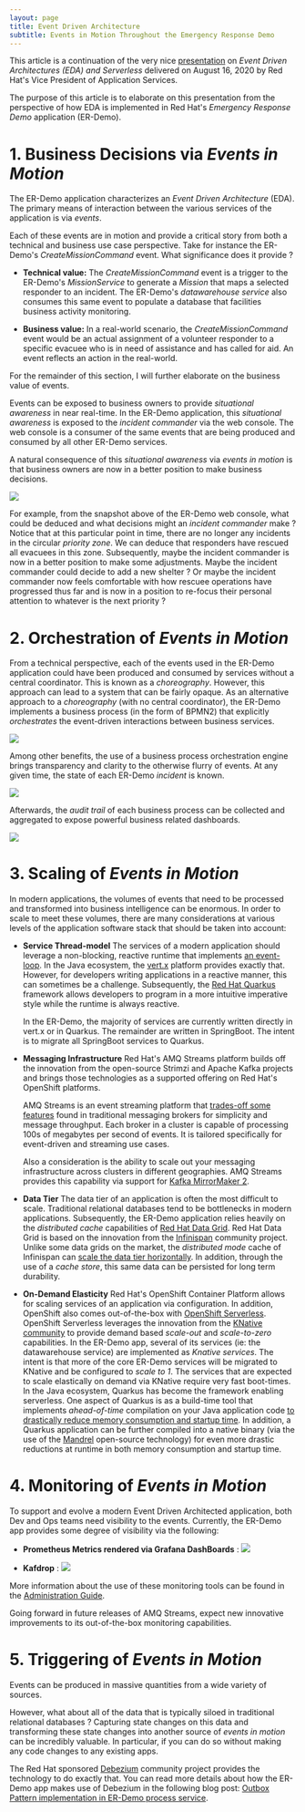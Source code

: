 ```yaml
---
layout: page
title: Event Driven Architecture
subtitle: Events in Motion Throughout the Emergency Response Demo
---
```


This article is a continuation of the very nice [presentation](https://www.brighttalk.com/webcast/16623/424554?) on *Event Driven Architectures (EDA) and Serverless* delivered on August 16, 2020 by Red Hat's Vice President of Application Services.

The purpose of this article is to elaborate on this presentation from the perspective of how EDA is implemented in Red Hat's *Emergency Response Demo* application (ER-Demo).



# 1. Business Decisions via *Events in Motion*

The ER-Demo application characterizes an *Event Driven Architecture* (EDA).  The primary means of interaction between the various services of the application is via *events*.  

Each of these events are in motion and provide a critical story from both a technical and business use case perspective.  Take for instance the ER-Demo's *CreateMissionCommand* event.  What significance does it provide ?

- **Technical value:**
  The *CreateMissionCommand* event is a trigger to the ER-Demo's *MissionService* to generate a *Mission* that maps a selected responder to an incident.  The ER-Demo's *datawarehouse service* also consumes this same event to populate a database that facilities business activity monitoring.

- **Business value:**
  In a real-world scenario, the *CreateMissionCommand* event would be an actual assignment of a volunteer responder to a specific evacuee who is in need of assistance and has called for aid.  An event reflects an action in the real-world.

For the remainder of this section, I will further elaborate on the business value of events.

Events can be exposed to business owners to provide *situational awareness* in near real-time.  In the ER-Demo application, this *situational awareness* is exposed to the *incident commander* via the web console.  The web console is a consumer of the same events that are being produced and consumed by all other ER-Demo services.

A natural consequence of this *situational awareness* via *events in motion* is that business owners are now in a better position to make business decisions.

![](images/sa_business_decisions.png)

For example, from the snapshot above of the ER-Demo web console, what could be deduced and what decisions might an *incident commander* make ?  Notice that at this particular point in time, there are no longer any incidents in the circular _priority zone_.  We can deduce that responders have rescued all evacuees in this zone.  Subsequently, maybe the incident commander is now in a better position to make some adjustments.  Maybe the incident commander could decide to add a new shelter ?  Or maybe the incident commander now feels comfortable with how rescuee operations have progressed thus far and is now in a position to re-focus their personal attention to whatever is the next priority ?



# 2. Orchestration of *Events in Motion*

From a technical perspective, each of the events used in the ER-Demo application could have been produced and consumed by services without a central coordinator.  This is known as a *choreography*.  However, this approach can lead to a system that can be fairly opaque.  As an alternative approach to a *choreography* (with no central coordinator), the ER-Demo implements a business process (in the form of BPMN2) that explicitly *orchestrates* the event-driven interactions between business services.

![](site/images/../../images/incident-process-events-animated.gif)

Among other benefits, the use of a business process orchestration engine brings transparency and clarity to the otherwise flurry of events.  At any given time, the state of each ER-Demo *incident* is known.

![](images/incident_assigned.png)

Afterwards, the *audit trail* of each business process can be collected and aggregated to expose powerful business related dashboards.

![](site/images/../../images/mission_commander_kpis.png)

# 3. Scaling of *Events in Motion*
In modern applications, the volumes of events that need to be processed and transformed into business intelligence can be enormous.  In order to scale to meet these volumes, there are many considerations at various levels of the application software stack that should be taken into account:

- **Service Thread-model**
  The services of a modern application should leverage a non-blocking, reactive runtime that implements [an event-loop](https://vertx.io/docs/vertx-core/java/#_reactor_and_multi_reactor).  In the Java ecosystem, the [vert.x](https://vertx.io/) platform provides exactly that.  However, for developers writing applications in a reactive manner, this can sometimes be a challenge.  Subsequently, the [Red Hat Quarkus](https://www.redhat.com/en/topics/cloud-native-apps/what-is-quarkus) framework allows developers to program in a more intuitive imperative style while the runtime is always reactive.

  In the ER-Demo, the majority of services are currently written directly in vert.x or in Quarkus.  The remainder are written in SpringBoot.  The intent is to migrate all SpringBoot services to Quarkus.

- **Messaging Infrastructure**
  Red Hat's AMQ Streams platform builds off the innovation from the open-source Strimzi and Apache Kafka projects and brings those technologies as a supported offering on Red Hat's OpenShift platforms.

  AMQ Streams is an event streaming platform that [trades-off some features](https://medium.com/@graemecolman/mind-your-amqps-or-kafka-or-interconnect-what-is-in-the-red-hat-messaging-box-9ed5aa590e92) found in traditional messaging brokers for simplicity and message throughput.  Each broker in a cluster is capable of processing 100s of megabytes per second of events.  It is tailored specifically for event-driven and streaming use cases.

  Also a consideration is the ability to scale out your messaging infrastructure across clusters in different geographies.  AMQ Streams provides this capability via support for [Kafka MirrorMaker 2](https://strimzi.io/blog/2020/03/30/introducing-mirrormaker2/).

- **Data Tier**
  The data tier of an application is often the most difficult to scale.  Traditional relational databases tend to be bottlenecks in modern applications.  Subsequently, the ER-Demo application relies heavily on the *distributed cache* capabilities of [Red Hat Data Grid](https://www.redhat.com/en/resources/red-hat-jboss-data-grid-technology-overview).  Red Hat Data Grid is based on the innovation from the [Infinispan](https://infinispan.org/) community project.  Unlike some data grids on the market, the *distributed mode* cache of Infinispan can [scale the data tier horizontally](https://www.youtube.com/watch?v=Kb46QFigx84).  In addition, through the use of a *cache store*, this same data can be persisted for long term durability.

- **On-Demand Elasticity**
  Red Hat's OpenShift Container Platform allows for scaling services of an application via configuration.  In addition, OpenShift also comes out-of-the-box with [OpenShift Serverless](https://red.ht/31Qm6My).  OpenShift Serverless leverages the innovation from the [KNative community](https://developers.redhat.com/topics/serverless-architecture/) to provide demand based *scale-out* and *scale-to-zero* capabilities.  In the ER-Demo app, several of its services (ie:  the datawarehouse service) are implemented as *Knative services*.  The intent is that more of the core ER-Demo services will be migrated to KNative and be configured to *scale to 1*.  The services that are expected to scale elastically on demand via KNative require very fast boot-times.  In the Java ecosystem, Quarkus has become the framework enabling serverless.  One aspect of Quarkus is as a build-time tool that implements *ahead-of-time* compilation on your Java application code [to drastically reduce memory consumption and startup time](https://in.relation.to/2019/03/08/why-quarkus/).  In addition, a Quarkus application can be further compiled into a native binary (via the use of the [Mandrel](https://developers.redhat.com/blog/2020/06/05/mandrel-a-community-distribution-of-graalvm-for-the-red-hat-build-of-quarkus/) open-source technology) for even more drastic reductions at runtime in both memory consumption and startup time.

# 4. Monitoring of *Events in Motion*
To support and evolve a modern Event Driven Architected application, both Dev and Ops teams need visibility to the events.  Currently, the ER-Demo app provides some degree of visibility via the following:

- **Prometheus Metrics rendered via Grafana DashBoards** :
![](/images/kafka_lag_dashboard.png)

- **Kafdrop** :
![](site/images/../../images/kafdrop_message.png)

More information about the use of these monitoring tools can be found in the [Administration Guide](/admin_consoles.md).

Going forward in future releases of AMQ Streams, expect new innovative improvements to its out-of-the-box monitoring capabilities.

# 5. Triggering of *Events in Motion* 

Events can be produced in massive quantities from a wide variety of sources.

However, what about all of the data that is typically siloed in traditional relational databases ?  Capturing state changes on this data and transforming these state changes into another source of *events in motion* can be incredibly valuable. In particular, if you can do so without making any code changes to any existing apps.

The Red Hat sponsored [Debezium](https://debezium.io/) community project provides the technology to do exactly that.  You can read more details about how the ER-Demo app makes use of Debezium in the following blog post: [Outbox Pattern implementation in ER-Demo process service](/process_service_outbox.md).
